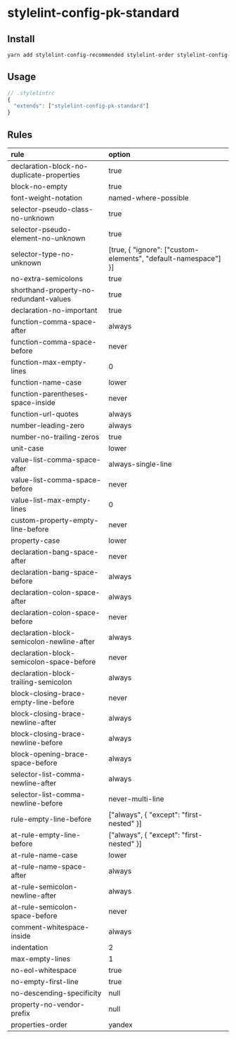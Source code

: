 # stylelint-config-pk-standard

## Install

```sh
yarn add stylelint-config-recommended stylelint-order stylelint-config-pk-standard --dev
```

## Usage

```javascript
// .stylelintrc
{
  "extends": ["stylelint-config-pk-standard"]
}
```

## Rules

| rule                                      | option                                                         |
| :---------------------------------------- | :------------------------------------------------------------- |
| declaration-block-no-duplicate-properties | true                                                           |
| block-no-empty                            | true                                                           |
| font-weight-notation                      | named-where-possible                                           |
| selector-pseudo-class-no-unknown          | true                                                           |
| selector-pseudo-element-no-unknown        | true                                                           |
| selector-type-no-unknown                  | [true, { "ignore": ["custom-elements", "default-namespace"] }] |
| no-extra-semicolons                       | true                                                           |
| shorthand-property-no-redundant-values    | true                                                           |
| declaration-no-important                  | true                                                           |
| function-comma-space-after                | always                                                         |
| function-comma-space-before               | never                                                          |
| function-max-empty-lines                  | 0                                                              |
| function-name-case                        | lower                                                          |
| function-parentheses-space-inside         | never                                                          |
| function-url-quotes                       | always                                                         |
| number-leading-zero                       | always                                                         |
| number-no-trailing-zeros                  | true                                                           |
| unit-case                                 | lower                                                          |
| value-list-comma-space-after              | always-single-line                                             |
| value-list-comma-space-before             | never                                                          |
| value-list-max-empty-lines                | 0                                                              |
| custom-property-empty-line-before         | never                                                          |
| property-case                             | lower                                                          |
| declaration-bang-space-after              | never                                                          |
| declaration-bang-space-before             | always                                                         |
| declaration-colon-space-after             | always                                                         |
| declaration-colon-space-before            | never                                                          |
| declaration-block-semicolon-newline-after | always                                                         |
| declaration-block-semicolon-space-before  | never                                                          |
| declaration-block-trailing-semicolon      | always                                                         |
| block-closing-brace-empty-line-before     | never                                                          |
| block-closing-brace-newline-after         | always                                                         |
| block-closing-brace-newline-before        | always                                                         |
| block-opening-brace-space-before          | always                                                         |
| selector-list-comma-newline-after         | always                                                         |
| selector-list-comma-newline-before        | never-multi-line                                               |
| rule-empty-line-before                    | ["always", { "except": "first-nested" }]                       |
| at-rule-empty-line-before                 | ["always", { "except": "first-nested" }]                       |
| at-rule-name-case                         | lower                                                          |
| at-rule-name-space-after                  | always                                                         |
| at-rule-semicolon-newline-after           | always                                                         |
| at-rule-semicolon-space-before            | never                                                          |
| comment-whitespace-inside                 | always                                                         |
| indentation                               | 2                                                              |
| max-empty-lines                           | 1                                                              |
| no-eol-whitespace                         | true                                                           |
| no-empty-first-line                       | true                                                           |
| no-descending-specificity                 | null                                                           |
| property-no-vendor-prefix                 | null                                                           |
| properties-order                          | yandex                                                         |
